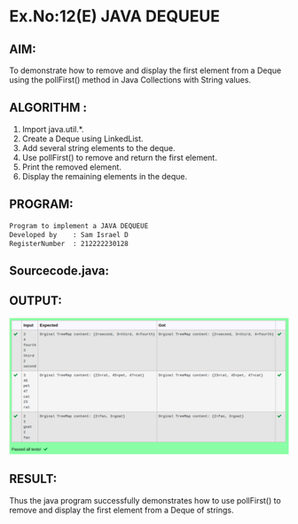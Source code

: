 # Ex.No:12(E)  JAVA DEQUEUE

## AIM:
To demonstrate how to remove and display the first element from a Deque using the pollFirst() method in Java Collections with String values.
## ALGORITHM :

1.	Import java.util.*.
2.	Create a Deque using LinkedList.
3.	Add several string elements to the deque.
4.	Use pollFirst() to remove and return the first element.
5.	Print the removed element.
6.	Display the remaining elements in the deque.

## PROGRAM:
 ```
Program to implement a JAVA DEQUEUE
Developed by    : Sam Israel D
RegisterNumber  : 212222230128
```

## Sourcecode.java:







## OUTPUT:

![alt text](image.png)

## RESULT:

Thus the java program successfully demonstrates how to use pollFirst() to remove and display the first element from a Deque of strings.


